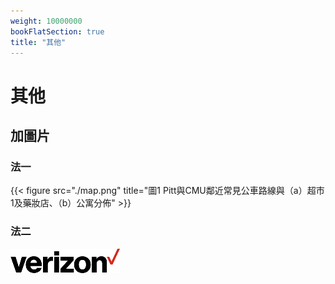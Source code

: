 ```yaml
---
weight: 10000000
bookFlatSection: true
title: "其他"
---
```



# 其他

## 加圖片
### 法一
{{< figure src="./map.png" title="圖1 Pitt與CMU鄰近常見公車路線與（a）超市1及藥妝店、（b）公寓分佈" >}}
### 法二
![](./01.png)